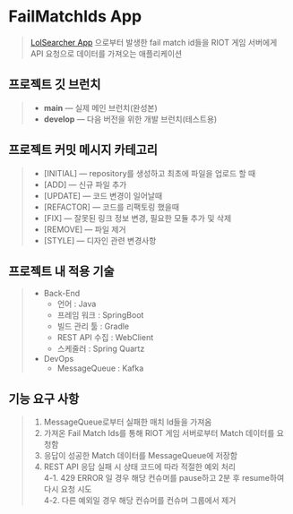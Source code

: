 # FailMatchIds App

> [LolSearcher App](https://github.com/kyo705/LolSearcher#lolsearcher)
> 으로부터 발생한 fail match id들을 RIOT 게임 서버에게 API 요청으로 데이터를 가져오는 애플리케이션


## 프로젝트 깃 브런치

> - **main** — 실제 메인 브런치(완성본)
> - **develop** — 다음 버전을 위한 개발 브런치(테스트용)

## 프로젝트 커밋 메시지 카테고리

> - [INITIAL] — repository를 생성하고 최초에 파일을 업로드 할 때
> - [ADD] — 신규 파일 추가
> - [UPDATE] — 코드 변경이 일어날때
> - [REFACTOR] — 코드를 리팩토링 했을때
> - [FIX] — 잘못된 링크 정보 변경, 필요한 모듈 추가 및 삭제
> - [REMOVE] — 파일 제거
> - [STYLE] — 디자인 관련 변경사항

## 프로젝트 내 적용 기술
> - Back-End
>   - 언어 : Java
>   - 프레임 워크 : SpringBoot
>   - 빌드 관리 툴 : Gradle
>   - REST API 수집 : WebClient
>   - 스케줄러 : Spring Quartz
> - DevOps
>   - MessageQueue : Kafka

## 기능 요구 사항
> 1. MessageQueue로부터 실패한 매치 Id들을 가져옴
> 2. 가져온 Fail Match Ids를 통해 RIOT 게임 서버로부터 Match 데이터를 요청함
> 3. 응답이 성공한 Match 데이터를 MessageQueue에 저장함
> 4. REST API 응답 실패 시 상태 코드에 따라 적절한 예외 처리   
> 4-1. 429 ERROR 일 경우 해당 컨슈머를 pause하고 2분 후 resume하여 다시 요청 시도   
> 4-2. 다른 예외일 경우 해당 컨슈머를 컨슈머 그룹에서 제거